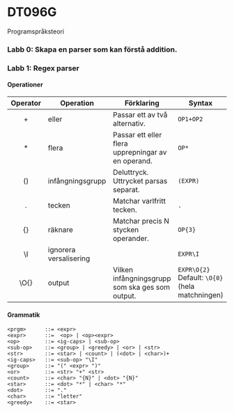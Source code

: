 # DT096G
Programspråksteori

### Labb 0: Skapa en parser som kan förstå addition. 

### Labb 1: Regex parser

#### Operationer

Operator  | Operation              | Förklaring                                         | Syntax
:---:     |   ---                  | ---                                                | ---
 \+       | eller                  | Passar ett av två alternativ.                      | `OP1+OP2`
 \*       | flera                  | Passar ett eller flera upprepningar av en operand. | `OP*`
 ()       | infångningsgrupp       | Deluttryck. Uttrycket parsas separat.              | `(EXPR)`
 .        | tecken                 | Matchar varlfritt tecken.                          | `.`
 {}       | räknare                | Matchar precis N stycken operander.                | `OP{3}`
 \I       | ignorera versalisering |                                                    | `EXPR\I`
 \O{}     | output                 | Vilken infångningsgrupp som ska ges som output.    | `EXPR\O{2}` Default: `\O{0}` (hela matchningen)

#### Grammatik

```
<prgm>      ::= <expr>
<expr>      ::=  <op> | <op><expr>
<op>        ::= <ig-caps> | <sub-op>
<sub-op>    ::= <group> | <greedy> | <or> | <str>
<str>       ::= <star> | <count> | (<dot> | <char>)+
<ig-caps>   ::= <sub-op> "\I"
<group>     ::= "(" <expr> ")"
<or>        ::= <str> "+" <str>
<count>     ::= <char> "{N}" | <dot> "{N}"
<star>      ::= <dot> "*" | <char> "*"
<dot>       ::= "."
<char>      ::= "letter"
<greedy>    ::= <star>
``` 
